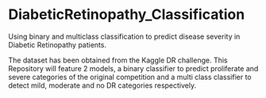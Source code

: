 # DiabeticRetinopathy_Classification
Using binary and multiclass classification to predict disease severity in Diabetic Retinopathy patients. 

The dataset has been obtained from the Kaggle DR challenge. 
This Repository will feature 2 models, a binary classifier to predict proliferate and severe categories of the original competition and a multi class classifier to detect 
mild, moderate and no DR categories respectively. 

